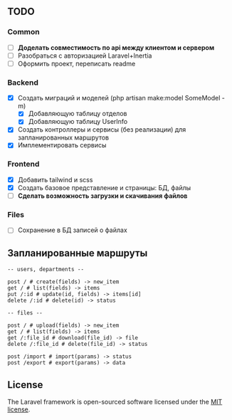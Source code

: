 ## TODO

### Common

- [ ] **Доделать совместимость по api между клиентом и сервером**
- [ ] Разобраться с авторизацией Laravel+Inertia
- [ ] Оформить проект, переписать readme

### Backend

- [x] Создать миграций и моделей (php artisan make:model SomeModel -m)
  - [x] Добавляющую таблицу отделов
  - [x] Добавляющую таблицу UserInfo
- [x] Создать контроллеры и сервисы (без реализации) для запланированных маршрутов
- [x] Имплементировать сервисы

### Frontend

- [x] Добавить tailwind и scss
- [x] Создать базовое представление и страницы: БД, файлы
- [ ] **Сделать возможность загрузки и скачивания файлов**

### Files

- [ ] Сохранение в БД записей о файлах

## Запланированные маршруты

```
-- users, departments --

post / # create(fields) -> new_item
get / # list(fields) -> items
put /:id # update(id, fields) -> items[id]
delete /:id # delete(id) -> status

-- files --

post / # upload(fields) -> new_item
get / # list(fields) -> items
get /:file_id # download(file_id) -> file
delete /:file_id # delete(file_id) -> status

post /import # import(params) -> status
post /export # export(params) -> data
```

## License

The Laravel framework is open-sourced software licensed under the [MIT license](https://opensource.org/licenses/MIT).
